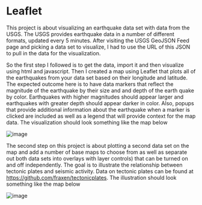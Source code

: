 # Leaflet

This project is about visualizing an earthquake data set with data from the USGS.
The USGS provides earthquake data in a number of different formats, updated every 5 minutes. 
After visiting the USGS GeoJSON Feed page and picking a data set to visualize, I had to use the URL of this JSON to pull in the data for the visualization.

 So the first step I followed is to get the data, import it and then visualize using html and javascript. Then I created a map using Leaflet that plots all of the earthquakes from your data set based on their longitude and latitude. The expected outcome here is to have data markers that reflect the magnitude of the earthquake by their size and and depth of the earth quake by color. Earthquakes with higher magnitudes should appear larger and earthquakes with greater depth should appear darker in color. Also, popups that provide additional information about the earthquake when a marker is clicked are included as well as a legend that will provide context for the map data.
The visualization should look something like the map below

![image](https://user-images.githubusercontent.com/75787486/124520431-7f0ac580-ddba-11eb-8a55-34ef44d44c6f.png)

The second step on this project is about plotting a second data set on the map and add a number of base maps to choose from as well as separate out both data sets into overlays  with layer controls) that can be turned on and off independently. The goal is to illustrate the relationship between tectonic plates and seismic activity. Data on tectonic plates can be found at https://github.com/fraxen/tectonicplates.
The illustration should look something like the map below

![image](https://user-images.githubusercontent.com/75787486/124520651-0bb58380-ddbb-11eb-9c0a-65fdad40101d.png)
